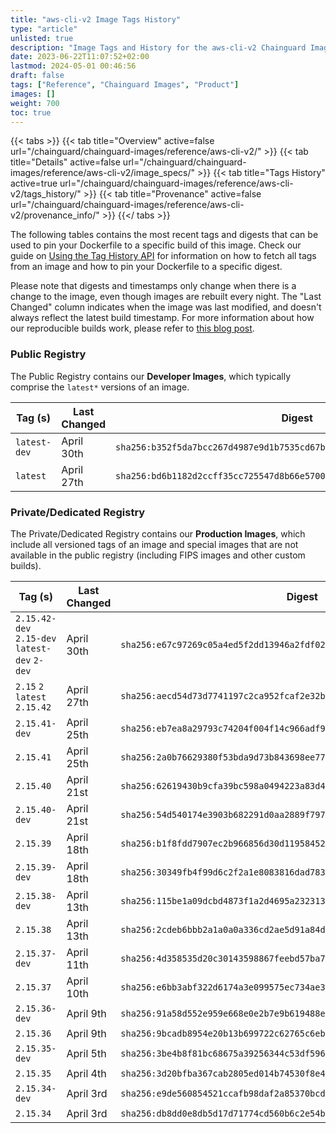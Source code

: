 ```yaml
---
title: "aws-cli-v2 Image Tags History"
type: "article"
unlisted: true
description: "Image Tags and History for the aws-cli-v2 Chainguard Image"
date: 2023-06-22T11:07:52+02:00
lastmod: 2024-05-01 00:46:56
draft: false
tags: ["Reference", "Chainguard Images", "Product"]
images: []
weight: 700
toc: true
---
```


{{< tabs >}}
{{< tab title="Overview" active=false url="/chainguard/chainguard-images/reference/aws-cli-v2/" >}}
{{< tab title="Details" active=false url="/chainguard/chainguard-images/reference/aws-cli-v2/image_specs/" >}}
{{< tab title="Tags History" active=true url="/chainguard/chainguard-images/reference/aws-cli-v2/tags_history/" >}}
{{< tab title="Provenance" active=false url="/chainguard/chainguard-images/reference/aws-cli-v2/provenance_info/" >}}
{{</ tabs >}}

The following tables contains the most recent tags and digests that can be used to pin your Dockerfile to a specific build of this image. Check our guide on [Using the Tag History API](/chainguard/chainguard-images/using-the-tag-history-api/) for information on how to fetch all tags from an image and how to pin your Dockerfile to a specific digest.

Please note that digests and timestamps only change when there is a change to the image, even though images are rebuilt every night. The "Last Changed" column indicates when the image was last modified, and doesn't always reflect the latest build timestamp. For more information about how our reproducible builds work, please refer to [this blog post](https://www.chainguard.dev/unchained/reproducing-chainguards-reproducible-image-builds).

### Public Registry
The Public Registry contains our **Developer Images**, which typically comprise the `latest*` versions of an image.

| Tag (s)       | Last Changed | Digest                                                                    |
|---------------|--------------|---------------------------------------------------------------------------|
|  `latest-dev` | April 30th   | `sha256:b352f5da7bcc267d4987e9d1b7535cd67bceb21d055bdbbca484338844bb0e01` |
|  `latest`     | April 27th   | `sha256:bd6b1182d2ccff35cc725547d8b66e570094fb2755e00758903eaf81f2843588` |


### Private/Dedicated Registry
The Private/Dedicated Registry contains our **Production Images**, which include all versioned tags of an image and special images that are not available in the public registry (including FIPS images and other custom builds).

| Tag (s)                                        | Last Changed | Digest                                                                    |
|------------------------------------------------|--------------|---------------------------------------------------------------------------|
|  `2.15.42-dev` `2.15-dev` `latest-dev` `2-dev` | April 30th   | `sha256:e67c97269c05a4ed5f2dd13946a2fdf02d75afffe5e0a8d0cb982366861ad820` |
|  `2.15` `2` `latest` `2.15.42`                 | April 27th   | `sha256:aecd54d73d7741197c2ca952fcaf2e32b47415f8dadc4e9ba177d1b331247afe` |
|  `2.15.41-dev`                                 | April 25th   | `sha256:eb7ea8a29793c74204f004f14c966adf984437c6965797fa5d7af0ec8d12752a` |
|  `2.15.41`                                     | April 25th   | `sha256:2a0b76629380f53bda9d73b843698ee77ea57df8338fadd77f1134c520759144` |
|  `2.15.40`                                     | April 21st   | `sha256:62619430b9cfa39bc598a0494223a83d48b1358d419bbee9a57aa66494c166d6` |
|  `2.15.40-dev`                                 | April 21st   | `sha256:54d540174e3903b682291d0aa2889f797810fbca16906d88280bd3c8a814fa27` |
|  `2.15.39`                                     | April 18th   | `sha256:b1f8fdd7907ec2b966856d30d11958452fa0d825b38a705a626dc4dfd6ee860e` |
|  `2.15.39-dev`                                 | April 18th   | `sha256:30349fb4f99d6c2f2a1e8083816dad78378d14f25fdf60442d3e3904354728ff` |
|  `2.15.38-dev`                                 | April 13th   | `sha256:115be1a09dcbd4873f1a2d4695a23231335ff6b9e2fdcddeacac18d11cf70024` |
|  `2.15.38`                                     | April 13th   | `sha256:2cdeb6bbb2a1a0a0a336cd2ae5d91a84d4d4a5c762c1098c4cf694cd33e27cc5` |
|  `2.15.37-dev`                                 | April 11th   | `sha256:4d358535d20c30143598867feebd57ba754e90d4af0be202f33afec6640366bf` |
|  `2.15.37`                                     | April 10th   | `sha256:e6bb3abf322d6174a3e099575ec734ae30ee344d1d3c3b8827dab16cf8cd0267` |
|  `2.15.36-dev`                                 | April 9th    | `sha256:91a58d552e959e668e0e2b7e9b619488ec78ead9ff2fe7f3880c8a980cd1a7e2` |
|  `2.15.36`                                     | April 9th    | `sha256:9bcadb8954e20b13b699722c62765c6eb7a34cccc9f49bf5caa8bfbed1c113b7` |
|  `2.15.35-dev`                                 | April 5th    | `sha256:3be4b8f81bc68675a39256344c53df596bc4b1aa2f693686fb59b04ab612eb3f` |
|  `2.15.35`                                     | April 4th    | `sha256:3d20bfba367cab2805ed014b74530f8e45f2ed02680d9be07d40893c54c5233b` |
|  `2.15.34-dev`                                 | April 3rd    | `sha256:e9de560854521ccafb98daf2a85370bcd88a460f89b775cb4315911408b76a35` |
|  `2.15.34`                                     | April 3rd    | `sha256:db8dd0e8db5d17d71774cd560b6c2e54bb99a19fb90d239a89f9222873d32912` |

